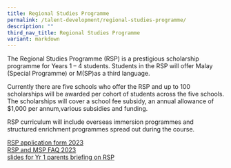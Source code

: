 ```yaml
---
title: Regional Studies Programme
permalink: /talent-development/regional-studies-programme/
description: ""
third_nav_title: Regional Studies Programme
variant: markdown
---
```

The Regional Studies Programme (RSP) is a prestigious scholarship programme for Years 1 – 4 students. Students in the RSP will offer Malay (Special Programme) or M(SP)as a third language.

Currently there are five schools who offer the RSP and up to 100 scholarships will be awarded per cohort of students across the five schools. The scholarships will cover a school fee subsidy, an annual allowance of $1,000 per annum,various subsidies and funding.

RSP curriculum will include overseas immersion programmes and structured enrichment programmes spread out during the course.

[RSP application form 2023](/files/Talent%20Development/RSP/RSP-applicationform-2023.pdf)   
[RSP and MSP FAQ 2023](/files/Talent%20Development/RSP/RSP_and_MSP_FAQ_2024_updated.pdf)   
[slides for Yr 1 parents briefing on RSP](/files/Talent%20Development/RSP/slides-for-Yr-1-parents-briefing-on-RSP-.pdf)